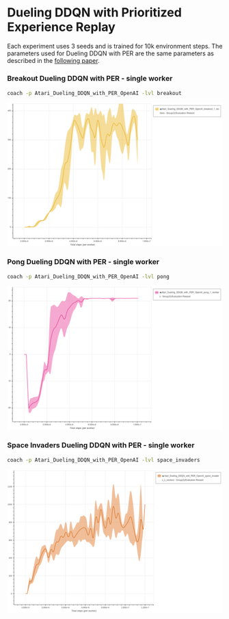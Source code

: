 # Dueling DDQN with Prioritized Experience Replay

Each experiment uses 3 seeds and is trained for 10k environment steps.
The parameters used for Dueling DDQN with PER are the same parameters as described in the [following paper](https://arxiv.org/abs/1511.05952).

### Breakout Dueling DDQN with PER - single worker

```bash
coach -p Atari_Dueling_DDQN_with_PER_OpenAI -lvl breakout
```

<img src="breakout_dueling_ddqn_with_per.png" alt="Breakout Dueling DDQN with PER" width="800"/>


### Pong Dueling DDQN with PER - single worker

```bash
coach -p Atari_Dueling_DDQN_with_PER_OpenAI -lvl pong
```

<img src="pong_dueling_ddqn_with_per.png" alt="Pong Dueling DDQN with PER" width="800"/>


### Space Invaders Dueling DDQN with PER - single worker

```bash
coach -p Atari_Dueling_DDQN_with_PER_OpenAI -lvl space_invaders
```

<img src="space_invaders_dueling_ddqn_with_per.png" alt="Space Invaders Dueling DDQN with PER" width="800"/>

